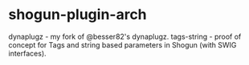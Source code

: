 # shogun-plugin-arch

dynaplugz - my fork of @besser82's dynaplugz.
tags-string - proof of concept for Tags and string based parameters in Shogun (with SWIG interfaces).